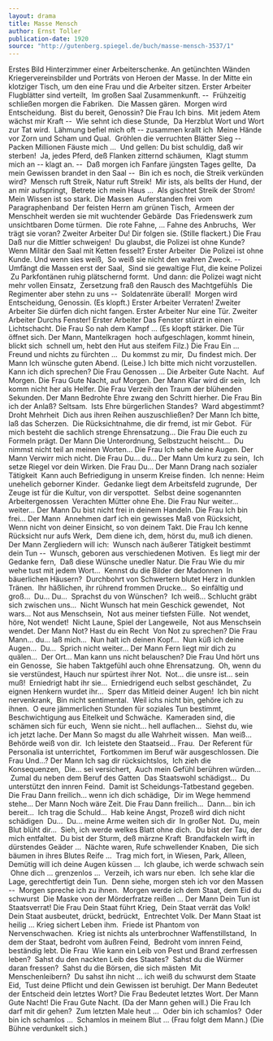 ```yaml
---
layout: drama
title: Masse Mensch
author: Ernst Toller
publication-date: 1920
source: "http://gutenberg.spiegel.de/buch/masse-mensch-3537/1"
---
```

Erstes Bild
Hinterzimmer einer Arbeiterschenke.
An getünchten Wänden Kriegervereinsbilder und Porträts von Heroen der Masse. In der Mitte ein klotziger Tisch, um den eine Frau und die Arbeiter sitzen.
Erster Arbeiter        Flugblätter sind verteilt,  Im großen Saal Zusammenkunft. --  Frühzeitig schließen morgen die Fabriken.  Die Massen gären.  Morgen wird Entscheidung.  Bist du bereit, Genossin?
Die Frau        Ich bins.  Mit jedem Atem wächst mir Kraft --  Wie sehnt ich diese Stunde,  Da Herzblut Wort und Wort zur Tat wird.  Lähmung befiel mich oft -- zusammen krallt ich  Meine Hände vor Zorn und Scham und Qual.  Gröhlen die verruchten Blätter Sieg --  Packen Millionen Fäuste mich ...  Und gellen: Du bist schuldig, daß wir sterben!  Ja, jedes Pferd, deß Flanken zitternd schäumen,  Klagt stumm mich an -- klagt an. --  Daß morgen ich Fanfare jüngsten Tages gellte,  Da mein Gewissen brandet in den Saal --  Bin ich es noch, die Streik verkünden wird?  Mensch ruft Streik, Natur ruft Streik!  Mir ists, als bellts der Hund, der an mir aufspringt,  Betrete ich mein Haus ...  Als gischtet Streik der Strom!  Mein Wissen ist so stark. Die Massen  Auferstanden frei vom Paragraphenband  Der feisten Herrn am grünen Tisch,  Armeen der Menschheit werden sie mit wuchtender Gebärde  Das Friedenswerk zum unsichtbaren Dome türmen.  Die rote Fahne, ... Fahne des Anbruchs,  Wer trägt sie voran?
Zweiter Arbeiter        Du! Dir folgen sie.
(Stille flackert.)
Die Frau        Daß nur die Mittler schweigen!  Du glaubst, die Polizei ist ohne Kunde?  Wenn Militär den Saal mit Ketten fesselt?
Erster Arbeiter         Die Polizei ist ohne Kunde. Und wenn sies weiß,  So weiß sie nicht den wahren Zweck. --  Umfängt die Massen erst der Saal,  Sind sie gewaltige Flut, die keine Polizei  Zu Parkfontänen ruhig plätschernd formt.  Und dann: die Polizei wagt nicht mehr vollen Einsatz,  Zersetzung fraß den Rausch des Machtgefühls  Die Regimenter aber stehn zu uns --  Soldatenräte überall!  Morgen wird Entscheidung, Genossin.
(Es klopft.)
Erster Arbeiter        Verraten!
Zweiter Arbeiter        Sie dürfen dich nicht fangen.
Erster Arbeiter        Nur eine Tür.
Zweiter Arbeiter        Durchs Fenster!
Erster Arbeiter        Das Fenster stürzt in einen Lichtschacht.
Die Frau        So nah dem Kampf ...
(Es klopft stärker. Die Tür öffnet sich. Der Mann, Mantelkragen  hoch aufgeschlagen, kommt hinein, blickt sich  schnell um, hebt den Hut aus steifem Filz.)
Die Frau        Ein ... Freund und nichts zu fürchten ...  Du kommst zu mir,  Du findest mich.
Der Mann        Ich wünsche guten Abend.
(Leise.)
Ich bitte mich nicht vorzustellen.  Kann ich dich sprechen?
Die Frau        Genossen ...
Die Arbeiter        Gute Nacht.  Auf Morgen.
Die Frau        Gute Nacht, auf Morgen.
Der Mann        Klar wird dir sein,  Ich komm nicht her als Helfer.
Die Frau        Verzeih den Traum der blühenden Sekunden.
Der Mann        Bedrohte Ehre zwang den Schritt hierher.
Die Frau        Bin ich der Anlaß? Seltsam.  Ists Ehre bürgerlichen Standes?  Ward abgestimmt? Droht Mehrheit  Dich aus ihren Reihen auszuschließen?
Der Mann        Ich bitte, laß das Scherzen.  Die Rücksichtnahme, die dir fremd, ist mir Gebot.  Für mich besteht die sachlich strenge Ehrensatzung...
Die Frau        Die euch zu Formeln prägt.
Der Mann        Die Unterordnung, Selbstzucht heischt...  Du nimmst nicht teil an meinen Worten...
Die Frau        Ich sehe deine Augen.
Der Mann        Verwirr mich nicht.
Die Frau        Du... du...
Der Mann        Um kurz zu sein,  Ich setze Riegel vor dein Wirken.
Die Frau        Du...
Der Mann        Drang nach sozialer Tätigkeit  Kann auch Befriedigung in unserm Kreise finden.  Ich nenne: Heim unehelich geborner Kinder.  Gedanke liegt dem Arbeitsfeld zugrunde,  Der Zeuge ist für die Kultur, von dir verspottet.  Selbst deine sogenannten Arbeitergenossen  Verachten Mütter ohne Ehe.
Die Frau        Nur weiter... weiter...
Der Mann        Du bist nicht frei in deinem Handeln.
Die Frau        Ich bin frei...
Der Mann         Annehmen darf ich ein gewisses Maß von Rücksicht,  Wenn nicht von deiner Einsicht, so von deinem Takt.
Die Frau        Ich kenne Rücksicht nur aufs Werk,  Dem diene ich, dem, hörst du, muß ich dienen.
Der Mann        Zergliedern will ich:  Wunsch nach äußerer Tätigkeit bestimmt dein Tun --  Wunsch, geboren aus verschiedenen Motiven.  Es liegt mir der Gedanke fern,  Daß diese Wünsche unedler Natur.
Die Frau        Wie du mir wehe tust mit jedem Wort...  Kennst du die Bilder der Madonnen  In bäuerlichen Häusern?  Durchbohrt von Schwertern blutet Herz in dunklen Tränen.  Ihr häßlichen, ihr rührend frommen Drucke...  So einfältig und groß...  Du... Du...  Sprachst du von Wünschen?  Ich weiß... Schlucht gräbt sich zwischen uns...  Nicht Wunsch hat mein Geschick gewendet,  Not wars... Not aus Menschsein,  Not aus meiner tiefsten Fülle.  Not wendet, höre, Not wendet!  Nicht Laune, Spiel der Langeweile,  Not aus Menschsein wendet.
Der Mann        Not? Hast du ein Recht  Von Not zu sprechen?
Die Frau        Mann... du... laß mich...  Nun halt ich deinen Kopf...  Nun küß ich deine Augen...  Du...  Sprich nicht weiter...
Der Mann        Fern liegt mir dich zu quälen...  Der Ort... Man kann uns nicht belauschen?
Die Frau        Und hört uns ein Genosse,  Sie haben Taktgefühl auch ohne Ehrensatzung.  Oh, wenn du sie verstündest, Hauch nur spürtest ihrer Not.  Not... die unsre ist... sein muß!  Erniedrigt habt ihr sie...  Erniedrigend euch selbst geschändet,  Zu eignen Henkern wurdet ihr...  Sperr das Mitleid deiner Augen!  Ich bin nicht nervenkrank,  Bin nicht sentimental.  Weil ichs nicht bin, gehöre ich zu ihnen.  O eure jämmerlichen Stunden für soziales Tun bestimmt,  Beschwichtigung aus Eitelkeit und Schwäche.  Kameraden sind, die schämen sich für euch,  Wenn sie nicht... hell auflachen...  Siehst du, wie ich jetzt lache.
Der Mann        So magst du alle Wahrheit wissen.  Man weiß... Behörde weiß von dir.  Ich leistete den Staatseid... Frau.  Der Referent für Personalia ist unterrichtet,  Fortkommen im Beruf wär ausgeschlossen.
Die Frau        Und...?
Der Mann        Ich sag dir rücksichtslos,  Ich zieh die Konsequenzen,  Die... sei versichert,  Auch mein Gefühl berühren würden...  Zumal du neben dem Beruf des Gatten  Das Staatswohl schädigst...  Du unterstützt den innren Feind.  Damit ist Scheidungs-Tatbestand gegeben.
Die Frau        Dann freilich... wenn ich dich schädige,  Dir im Wege hemmend stehe...
Der Mann        Noch wäre Zeit.
Die Frau        Dann freilich...  Dann... bin ich bereit...  Ich trag die Schuld...  Hab keine Angst, Prozeß wird dich nicht schädigen  Du...  Du... meine Arme weiten sich dir  In großer Not.  Du, mein Blut blüht dir...  Sieh, ich werde welkes Blatt ohne dich.  Du bist der Tau, der mich entfaltet.  Du bist der Sturm, deß märzne Kraft  Brandfackeln wirft in dürstendes Geäder ...  Nächte waren, Rufe schwellender Knaben,  Die sich bäumen in ihres Blutes Reife ...  Trag mich fort, in Wiesen, Park, Alleen,  Demütig will ich deine Augen küssen ...  Ich glaube, ich werde schwach sein  Ohne dich ... grenzenlos ...  Verzeih, ich wars nur eben.  Ich sehe klar die Lage, gerechtfertigt dein Tun.  Denn siehe, morgen steh ich vor den Massen --  Morgen spreche ich zu ihnen.  Morgen werde ich dem Staat, dem Eid du schwurst  Die Maske von der Mörderfratze reißen ...
Der Mann Dein Tun ist Staatsverrat!
Die Frau        Dein Staat führt Krieg,  Dein Staat verrät das Volk!  Dein Staat ausbeutet, drückt, bedrückt,  Entrechtet Volk.
Der Mann Staat ist heilig ... Krieg sichert Leben ihm.  Friede ist Phantom von Nervenschwachen.  Krieg ist nichts als unterbrochner Waffenstillstand,  In dem der Staat, bedroht vom äußren Feind,  Bedroht vom innren Feind, beständig lebt.
Die Frau         Wie kann ein Leib von Pest und Brand zerfressen leben?  Sahst du den nackten Leib des Staates?  Sahst du die Würmer daran fressen?  Sahst du die Börsen, die sich mästen  Mit Menschenleibern?  Du sahst ihn nicht ... ich weiß du schwurst dem Staate Eid,  Tust deine Pflicht und dein Gewissen ist beruhigt.
Der Mann        Bedeutet der Entscheid dein letztes Wort?
Die Frau        Bedeutet letztes Wort.
Der Mann        Gute Nacht!
Die Frau        Gute Nacht.
(Da der Mann gehen will.)
Die Frau        Ich darf mit dir gehen?  Zum letzten Male heut ...  Oder bin ich schamlos?  Oder bin ich schamlos ...  Schamlos in meinem Blut ...
(Frau folgt dem Mann.)
(Die Bühne verdunkelt sich.)
